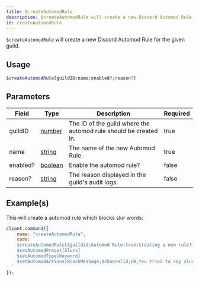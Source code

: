 ```yaml
---
title: $createAutomodRule
description: $createAutomodRule will create a new Discord Automod Rule for the given guild.
id: createAutomodRule
---
```


`$createAutomodRule` will create a new Discord Automod Rule for the given guild.

## Usage

```php
$createAutomodRule[guildID;name;enabled?;reason?]
```

## Parameters

| Field    | Type                                                                                                | Description                                                      | Required |
| -------- | --------------------------------------------------------------------------------------------------- | ---------------------------------------------------------------- | -------- |
| guildID  | [number](https://developer.mozilla.org/en-US/docs/Web/JavaScript/Reference/Global_Objects/Number)   | The ID of the guild where the automod rule should be created in. | true     |
| name     | [string](https://developer.mozilla.org/en-US/docs/Web/JavaScript/Reference/Global_Objects/String)   | The name of the new Automod Rule.                                | true     |
| enabled? | [boolean](https://developer.mozilla.org/en-US/docs/Web/JavaScript/Reference/Global_Objects/Boolean) | Enable the automod rule?                                         | false    |
| reason?  | [string](https://developer.mozilla.org/en-US/docs/Web/JavaScript/Reference/Global_Objects/String)   | The reason displayed in the guild's audit logs.                  | false    |

## Example(s)

This will create a automod rule which blocks slur words:

```javascript
client.command({
    name: "createAutomodRule",
    code: `
    $createAutomodRule[$guildid;Automod Rule;true;Creating a new rule!]
    $setAutomodPreset[Slurs]
    $setAutomodType[Keyword]
    $setAutomodActions[BlockMessage;$channelId;60;You tried to say slurs, you got blocked!]  
  `
});
```
